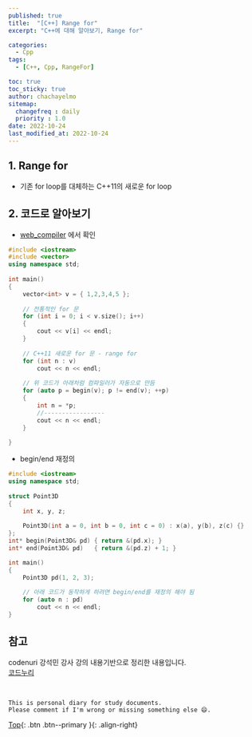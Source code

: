 ```yaml
---
published: true
title:  "[C++] Range for"
excerpt: "C++에 대해 알아보기, Range for"

categories:
  - Cpp
tags:
  - [C++, Cpp, RangeFor]

toc: true
toc_sticky: true
author: chachayelmo
sitemap:
  changefreq : daily
  priority : 1.0
date: 2022-10-24
last_modified_at: 2022-10-24
---
```


## 1. Range for
- 기존 for loop를 대체하는 C++11의 새로운 for loop

## 2. 코드로 알아보기
- [web_compiler](https://godbolt.org/) 에서 확인

```cpp
#include <iostream> 
#include <vector> 
using namespace std; 
  
int main() 
{ 
    vector<int> v = { 1,2,3,4,5 }; 
  
    // 전통적인 for 문 
    for (int i = 0; i < v.size(); i++) 
    { 
        cout << v[i] << endl; 
    } 
  
    // C++11 새로운 for 문 - range for 
    for (int n : v) 
        cout << n << endl; 
  
    // 위 코드가 아래처럼 컴파일러가 자동으로 만듬 
    for (auto p = begin(v); p != end(v); ++p) 
    { 
        int n = *p; 
        //----------------- 
        cout << n << endl; 
    } 
  
}
```

- begin/end 재정의

```cpp
#include <iostream> 
using namespace std; 
  
struct Point3D 
{ 
    int x, y, z; 
  
    Point3D(int a = 0, int b = 0, int c = 0) : x(a), y(b), z(c) {} 
}; 
int* begin(Point3D& pd) { return &(pd.x); } 
int* end(Point3D& pd)   { return &(pd.z) + 1; } 

int main() 
{ 
    Point3D pd(1, 2, 3); 
  
    // 아래 코드가 동작하게 하려면 begin/end를 재정의 해야 됨
    for (auto n : pd) 
        cout << n << endl; 
}
```

## 참고
codenuri 강석민 강사 강의 내용기반으로 정리한 내용입니다.  
[코드누리](https://github.com/codenuri)

<br>

    This is personal diary for study documents.
    Please comment if I'm wrong or missing something else 😄. 

[Top](#){: .btn .btn--primary }{: .align-right}